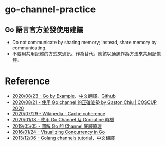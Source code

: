 # go-channel-practice

## Go 語言官方並發使用建議
- Do not communicate by sharing memory; instead, share memory by communicating.
- 不要用共用記體的方式來通訊。作為替代，應該以通訊作為方法來共用記憶體。

# Reference
- [2020/08/23 - Go by Example](https://gobyexample.com/)、[中文翻譯](https://learnku.com/docs/gobyexample/2020)、[Github](https://github.com/mmcgrana/gobyexample)
- [2020/08/21 - 使用 Go channel 的正確姿勢 by Gaston Chiu | COSCUP 2020](https://youtu.be/SY1pMIs1ibw)
- [2020/07/29 - Wikipedia - Cache coherence](https://en.wikipedia.org/wiki/Cache_coherence)
- [2020/01/18 - 使用 Go Channel 及 Goroutine 時機](https://blog.wu-boy.com/2020/01/when-to-use-go-channel-and-goroutine/)
- [2019/05/05 - 圖解 Go 的 Channel 底層原理](https://jiemin.wang/2019/05/05/go-channal-graphic/)
- [2016/01/24 - Visualizing Concurrency in Go](https://divan.dev/posts/go_concurrency_visualize/)
- [2013/12/06 - Golang channels tutorial](https://guzalexander.com/2013/12/06/golang-channels-tutorial.html)、[中文翻譯](https://hsinyu.gitbooks.io/golang_note/content/channel.html)